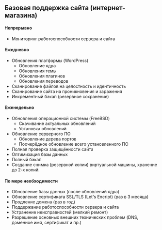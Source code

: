 ## Базовая поддержка сайта (интернет-магазина)

#### Непрерывно
- Мониторинг работоспособности сервера и сайта

#### Ежедневно
- Обновления платформы (WordPress)
  - Обновление ядра
  - Обновления темы
  - Обновления плагинов
  - Обновления переводов
- Сканирование файлов на целостность и идентичность
- Сканирование сайта на проникновения и заражения
- Инкрементный бэкап (резервное сохранение)

#### Еженедельно
- Обновления операционной системы (FreeBSD)
  - Скачивание актуальных обновлений
  - Установка обновлений
- Обновление серверного ПО
  - Обновление дерева портов
  - Поочерёдное обновление всего установленного ПО
- Полная проверка защищённости сайта
- Оптимизация базы данных
- Полный бэкап
- Создание снимка (резервной копии) виртуальной машины, хранение до 2-х копий.

#### По мере необходимости
- Обновление базы данных (после обновлений ядра)
- Обновление сертификата SSL/TLS (Let's Encript) (раз в 3 месяца)
- Продление домена (раз в год)
- Поддержание работоспособности сервера и сайта
- Устранение неисправностей (мелкий ремонт)
- Разрешение основных внешних технических проблем (DNS, доменное имя, сертификат и пр.)
